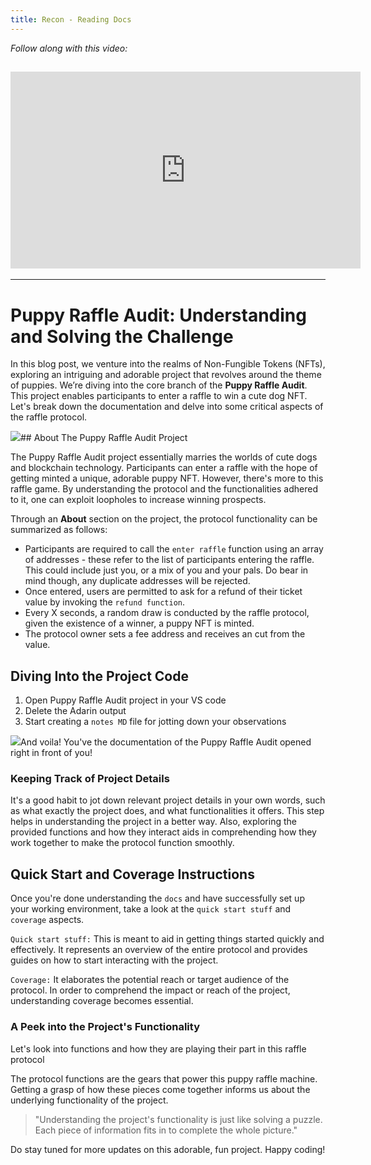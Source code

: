 ```yaml
---
title: Recon - Reading Docs
---
```


_Follow along with this video:_

## <iframe width="560" height="315" src="https://youtu.be/TOxiR6h-zn8" title="YouTube Player" frameborder="0" allow="accelerometer; autoplay; clipboard-write; encrypted-media; gyroscope; picture-in-picture; web-share" allowfullscreen></iframe>

---

# Puppy Raffle Audit: Understanding and Solving the Challenge

In this blog post, we venture into the realms of Non-Fungible Tokens (NFTs), exploring an intriguing and adorable project that revolves around the theme of puppies. We’re diving into the core branch of the **Puppy Raffle Audit**. This project enables participants to enter a raffle to win a cute dog NFT. Let's break down the documentation and delve into some critical aspects of the raffle protocol.

![](https://cdn.videotap.com/8KjNYsUhdCgFwmWSjMzk-4.61.png)## About The Puppy Raffle Audit Project

The Puppy Raffle Audit project essentially marries the worlds of cute dogs and blockchain technology. Participants can enter a raffle with the hope of getting minted a unique, adorable puppy NFT. However, there's more to this raffle game. By understanding the protocol and the functionalities adhered to it, one can exploit loopholes to increase winning prospects.

Through an **About** section on the project, the protocol functionality can be summarized as follows:

- Participants are required to call the `enter raffle` function using an array of addresses - these refer to the list of participants entering the raffle. This could include just you, or a mix of you and your pals. Do bear in mind though, any duplicate addresses will be rejected.
- Once entered, users are permitted to ask for a refund of their ticket value by invoking the `refund function`.
- Every X seconds, a random draw is conducted by the raffle protocol, given the existence of a winner, a puppy NFT is minted.
- The protocol owner sets a fee address and receives an cut from the value.

## Diving Into the Project Code

1. Open Puppy Raffle Audit project in your VS code
2. Delete the Adarin output
3. Start creating a `notes MD` file for jotting down your observations

![](https://cdn.videotap.com/QAQwQv1b28oFN8yHiDw4-39.15.png)And voila! You've the documentation of the Puppy Raffle Audit opened right in front of you!

### Keeping Track of Project Details

It's a good habit to jot down relevant project details in your own words, such as what exactly the project does, and what functionalities it offers. This step helps in understanding the project in a better way. Also, exploring the provided functions and how they interact aids in comprehending how they work together to make the protocol function smoothly.

## Quick Start and Coverage Instructions

Once you're done understanding the `docs` and have successfully set up your working environment, take a look at the `quick start stuff` and `coverage` aspects.

`Quick start stuff:` This is meant to aid in getting things started quickly and effectively. It represents an overview of the entire protocol and provides guides on how to start interacting with the project.

`Coverage:` It elaborates the potential reach or target audience of the protocol. In order to comprehend the impact or reach of the project, understanding coverage becomes essential.

### A Peek into the Project's Functionality

Let's look into functions and how they are playing their part in this raffle protocol

The protocol functions are the gears that power this puppy raffle machine. Getting a grasp of how these pieces come together informs us about the underlying functionality of the project.

> "Understanding the project's functionality is just like solving a puzzle. Each piece of information fits in to complete the whole picture."

Do stay tuned for more updates on this adorable, fun project. Happy coding!
